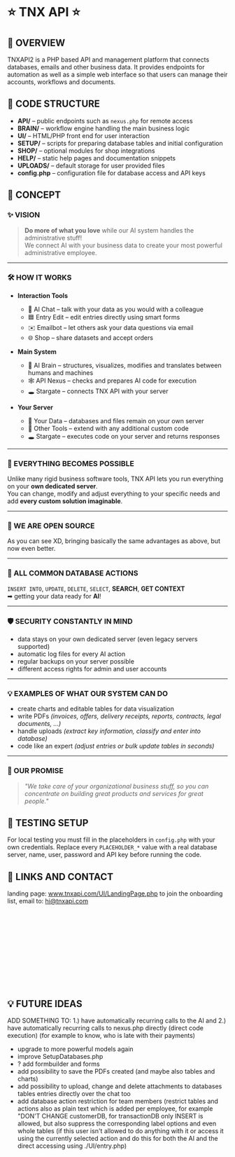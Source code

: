 # ⭐ TNX API ⭐

## 🧭 OVERVIEW
TNXAPI2 is a PHP based API and management platform that connects databases, emails and other business data. It provides endpoints for automation as well as a simple web interface so that users can manage their accounts, workflows and documents.

## 📂 CODE STRUCTURE
- **API/** – public endpoints such as `nexus.php` for remote access
- **BRAIN/** – workflow engine handling the main business logic
- **UI/** – HTML/PHP front end for user interaction
- **SETUP/** – scripts for preparing database tables and initial configuration
- **SHOP/** – optional modules for shop integrations
- **HELP/** – static help pages and documentation snippets
- **UPLOADS/** – default storage for user provided files
- **config.php** – configuration file for database access and API keys

## 📖 CONCEPT

### ✨ VISION
> **Do more of what you love** while our AI system handles the administrative stuff!  
We connect AI with your business data to create your most powerful administrative employee.

---

### 🛠️ HOW IT WORKS
- **Interaction Tools**  
  - 💬 AI Chat – talk with your data as you would with a colleague  
  - 🟦 Entry Edit – edit entries directly using smart forms  
  - ✉️ Emailbot – let others ask your data questions via email  
  - 🌐 Shop – share datasets and accept orders  

- **Main System**  
  - 🧠 AI Brain – structures, visualizes, modifies and translates between humans and machines  
  - 🕸️ API Nexus – checks and prepares AI code for execution  
  - 🕳️ Stargate – connects TNX API with your server  

- **Your Server**  
  - 🧬 Your Data – databases and files remain on your own server  
  - 🔧 Other Tools – extend with any additional custom code  
  - 🕳️ Stargate – executes code on your server and returns responses  

---

### 🌱 EVERYTHING BECOMES POSSIBLE
Unlike many rigid business software tools, TNX API lets you run everything on your **own dedicated server**.  
You can change, modify and adjust everything to your specific needs and add **every custom solution imaginable**.

---

### 🤝 WE ARE OPEN SOURCE
As you can see   XD, bringing basically the same advantages as above, but now even better.

---

### 🔧 ALL COMMON DATABASE ACTIONS
`INSERT INTO`, `UPDATE`, `DELETE`, `SELECT`, **SEARCH**, **GET CONTEXT**  
➡ getting your data ready for **AI**!

---

### 🛡️ SECURITY CONSTANTLY IN MIND
- data stays on your own dedicated server (even legacy servers supported)  
- automatic log files for every AI action  
- regular backups on your server possible  
- different access rights for admin and user accounts  

---

### 💡 EXAMPLES OF WHAT OUR SYSTEM CAN DO
- create charts and editable tables for data visualization  
- write PDFs *(invoices, offers, delivery receipts, reports, contracts, legal documents, …)*  
- handle uploads *(extract key information, classify and enter into database)*  
- code like an expert *(adjust entries or bulk update tables in seconds)*  

---

### 💬 OUR PROMISE
> *"We take care of your organizational business stuff, so you can concentrate on building great products and services for great people."*

## 🧪 TESTING SETUP
For local testing you must fill in the placeholders in `config.php` with your own credentials. Replace every `PLACEHOLDER_*` value with a real database server, name, user, password and API key before running the code.

## 🔗 LINKS AND CONTACT
landing page: www.tnxapi.com/UI/LandingPage.php
to join the onboarding list, email to: hi@tnxapi.com







<br><br><br><br><br><br><br><br><br><br>
## 💡 FUTURE IDEAS
ADD SOMETHING TO:
1.) have automatically recurring calls to the AI
and
2.) have automatically recurring calls to nexus.php directly (direct code execution)
(for example to know, who is late with their payments)

- upgrade to more powerful models again
- improve SetupDatabases.php
- ? add formbuilder and forms
- add possibility to save the PDFs created (and maybe also tables and charts)
- add possibility to upload, change and delete attachments to databases tables entries directly over the chat too
- add database action restriction for team members (restrict tables and actions also as plain text which is added per employee, for example "DON'T CHANGE customerDB, for transactionDB only INSERT is allowed, but also suppress the corresponding label options and even whole tables (if this user isn't allowed to do anything with it or access it using the currently selected action and do this for both the AI and the direct accessing using ./UI/entry.php)
